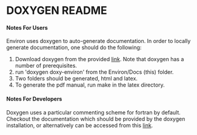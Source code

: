 # DOXYGEN README
#### Notes For Users
Environ uses doxygen to auto-generate documentation. In order to locally generate documentation, one should do the following: 

1. Download doxygen from the provided [link](http://www.stack.nl/~dimitri/doxygen/download.html). Note that doxygen has a number of prerequisites. 
2. run 'doxygen doxy-environ' from the Environ/Docs (this) folder.
3. Two folders should be generated, html and latex.
4. To generate the pdf manual, run make in the latex directory.

#### Notes For Developers
Doxygen uses a particular commenting scheme for fortran by default. Checkout the documentation which should be provided by the doxygen installation, or alternatively can be accessed from this [link](http://www.stack.nl/~dimitri/doxygen/manual/docblocks.html). 